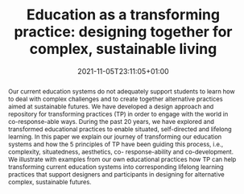 ---
slug: Education-as-a-transforming-practice-designing-together-for-complex-sustainable-living
title: "Education as a transforming practice: designing together for complex, sustainable living"
layout: single
searchFilter: Publication
publitype: conference
subsection: conference
transformpractices: true
researchpage: true
research: 
    -  transformingpractices
institution:
    logo: TUe
    short: 'TU/e'
    name: "Eindhoven University of Technology"
    web: "https://www.tue.nl/en/"
    colo: "#c72125"
date: 2021-11-05T23:11:05+01:00
reference: "Hummels, C.C.M., & Lévy, P. (2021). Education as a transforming practice: designing together for complex, sustainable living. In Proceedings of Relating Systems Thinking and Design 2021 Symposium, RSD10. Delft, The Netherlands."
abstract: "Our current education systems do not adequately support students to learn how to deal with complex challenges and to create together alternative practices aimed at sustainable futures. We have developed a design approach and repository for transforming practices (TP) in order to engage with the world in co-response-able ways. During the past 20 years, we have explored and transformed educational practices to enable situated, self-directed and lifelong learning. In this paper we explain our journey of transforming our education systems and how the 5 principles of TP have been guiding this process, i.e., complexity, situatedness, aesthetics, co- response-ability and co-development. We illustrate with examples from our own educational practices how TP can help transforming current education systems into corresponding lifelong learning practices that support designers and participants in designing for alternative complex, sustainable futures."
link:
    paper: "https://1drv.ms/b/s!AnQx_v88q65QgYHxKMy9UCtuRrgfT2Y?e=Qdi7d3"
    website: https://rsdsymposium.org/education-as-a-transforming-practice-preparing-together-for-complex-sustainable-futures
    library: https://research.tue.nl/en/publications/education-as-a-transforming-practice-designing-together-for-compl
---